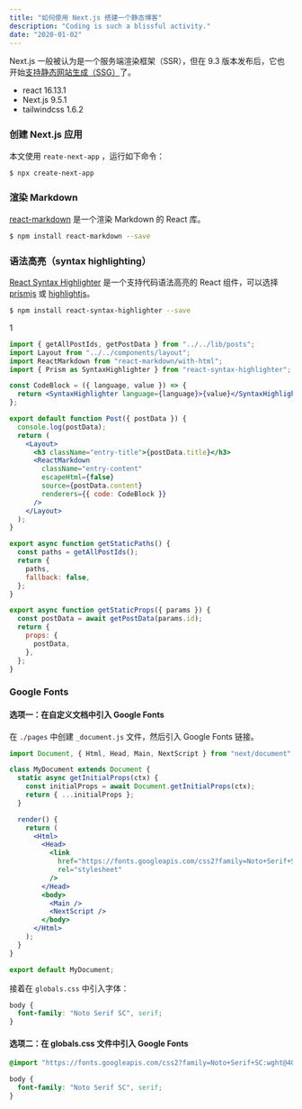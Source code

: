 ```yaml
---
title: "如何使用 Next.js 搭建一个静态博客"
description: "Coding is such a blissful activity."
date: "2020-01-02"
---
```


Next.js 一般被认为是一个服务端渲染框架（SSR），但在 9.3 版本发布后，它也开始[支持静态网站生成（SSG）](https://nextjs.org/blog/next-9-3#next-gen-static-site-generation-ssg-support)了。

- react 16.13.1
- Next.js 9.5.1
- tailwindcss 1.6.2

### 创建 Next.js 应用

本文使用 `reate-next-app` ，运行如下命令：

```bash
$ npx create-next-app
```

### 渲染 Markdown

[react-markdown](https://github.com/rexxars/react-markdown) 是一个渲染 Markdown 的 React 库。

```bash
$ npm install react-markdown --save
```


### 语法高亮（syntax highlighting）

[React Syntax Highlighter](https://github.com/react-syntax-highlighter/react-syntax-highlighter) 是一个支持代码语法高亮的 React 组件，可以选择 [prismjs](https://prismjs.com/) 或 [highlightjs](https://highlightjs.org/)。

```bash
$ npm install react-syntax-highlighter --save
```

1

```jsx
import { getAllPostIds, getPostData } from "../../lib/posts";
import Layout from "../../components/layout";
import ReactMarkdown from "react-markdown/with-html";
import { Prism as SyntaxHighlighter } from "react-syntax-highlighter";

const CodeBlock = ({ language, value }) => {
  return <SyntaxHighlighter language={language}>{value}</SyntaxHighlighter>;
};

export default function Post({ postData }) {
  console.log(postData);
  return (
    <Layout>
      <h3 className="entry-title">{postData.title}</h3>
      <ReactMarkdown
        className="entry-content"
        escapeHtml={false}
        source={postData.content}
        renderers={{ code: CodeBlock }}
      />
    </Layout>
  );
}

export async function getStaticPaths() {
  const paths = getAllPostIds();
  return {
    paths,
    fallback: false,
  };
}

export async function getStaticProps({ params }) {
  const postData = await getPostData(params.id);
  return {
    props: {
      postData,
    },
  };
}
```

### Google Fonts

#### 选项一：在自定义文档中引入 Google Fonts

在 `./pages` 中创建 `_document.js` 文件，然后引入 Google Fonts 链接。

```jsx
import Document, { Html, Head, Main, NextScript } from "next/document";

class MyDocument extends Document {
  static async getInitialProps(ctx) {
    const initialProps = await Document.getInitialProps(ctx);
    return { ...initialProps };
  }

  render() {
    return (
      <Html>
        <Head>
          <link
            href="https://fonts.googleapis.com/css2?family=Noto+Serif+SC:wght@400;900&display=swap"
            rel="stylesheet"
          />
        </Head>
        <body>
          <Main />
          <NextScript />
        </body>
      </Html>
    );
  }
}

export default MyDocument;

```

接着在 `globals.css` 中引入字体：

```css
body {
  font-family: "Noto Serif SC", serif;
}
```

#### 选项二：在 globals.css 文件中引入 Google Fonts

```css
@import "https://fonts.googleapis.com/css2?family=Noto+Serif+SC:wght@400;700&display=swap";

body {
  font-family: "Noto Serif SC", serif;
}
```


